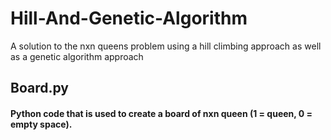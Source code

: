 # Hill-And-Genetic-Algorithm
A solution to the nxn queens problem using a hill climbing approach as well as a genetic algorithm approach
<h2>Board.py</h2>
<h4>Python code that is used to create a board of nxn queen (1 = queen, 0 = empty space).</h4>
